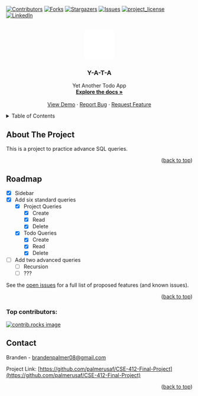 <!-- Improved compatibility of back to top link: See: https://github.com/othneildrew/Best-README-Template/pull/73 -->

<a id="readme-top"></a>

<!--
*** Thanks for checking out the Best-README-Template. If you have a suggestion
*** that would make this better, please fork the repo and create a pull request
*** or simply open an issue with the tag "enhancement".
*** Don't forget to give the project a star!
*** Thanks again! Now go create something AMAZING! :D
-->

<!-- PROJECT SHIELDS -->
<!--
*** I'm using markdown "reference style" links for readability.
*** Reference links are enclosed in brackets [ ] instead of parentheses ( ).
*** See the bottom of this document for the declaration of the reference variables
*** for contributors-url, forks-url, etc. This is an optional, concise syntax you may use.
*** https://www.markdownguide.org/basic-syntax/#reference-style-links
-->

[![Contributors][contributors-shield]][contributors-url]
[![Forks][forks-shield]][forks-url]
[![Stargazers][stars-shield]][stars-url]
[![Issues][issues-shield]][issues-url]
[![project_license][license-shield]][license-url]
[![LinkedIn][linkedin-shield]][linkedin-url]

<!-- PROJECT LOGO -->
<br />
<div align="center">
  <a href="https://github.com/palmerusaf/CSE-412-Final-Project">
    <img src="./public/vite.svg" alt="Logo" width="80" height="80">
  </a>

<h3 align="center">Y-A-T-A</h3>

  <p align="center">
    Yet Another Todo App
    <br />
    <a href="https://github.com/palmerusaf/CSE-412-Final-Project"><strong>Explore the docs »</strong></a>
    <br />
    <br />
    <a href="https://palmerusaf.github.io/CSE-412-Final-Project/">View Demo</a>
    &middot;
    <a href="https://github.com/palmerusaf/CSE-412-Final-Project/issues/new?labels=bug&template=bug-report---.md">Report Bug</a>
    &middot;
    <a href="https://github.com/palmerusaf/CSE-412-Final-Project/issues/new?labels=enhancement&template=feature-request---.md">Request Feature</a>
  </p>
</div>

<!-- TABLE OF CONTENTS -->
<details>
  <summary>Table of Contents</summary>
  <ol>
    <li>
      <a href="#about-the-project">About The Project</a>
    </li>
    <li><a href="#roadmap">Roadmap</a></li>
    <li><a href="#contact">Contact</a></li>
  </ol>
</details>

<!-- ABOUT THE PROJECT -->

## About The Project

This is a project to practice advance SQL queries.

<p align="right">(<a href="#readme-top">back to top</a>)</p>

<!-- ROADMAP -->

## Roadmap

- [x] Sidebar
- [x] Add six standard queries
  - [x] Project Queries
    - [x] Create
    - [x] Read
    - [x] Delete
  - [x] Todo Queries
    - [x] Create
    - [x] Read
    - [x] Delete
- [ ] Add two advanced queries
  - [ ] Recursion
  - [ ] ???

See the [open issues](https://github.com/palmerusaf/CSE-412-Final-Project/issues) for a full list of proposed features (and known issues).

<p align="right">(<a href="#readme-top">back to top</a>)</p>

<!-- CONTRIBUTING -->

### Top contributors:

<a href="https://github.com/palmerusaf/CSE-412-Final-Project/graphs/contributors">
  <img src="https://contrib.rocks/image?repo=palmerusaf/CSE-412-Final-Project" alt="contrib.rocks image" />
</a>

<!-- CONTACT -->

## Contact

Branden - brandenpalmer08@gmail.com

Project Link: [https://github.com/palmerusaf/CSE-412-Final-Project](https://github.com/palmerusaf/CSE-412-Final-Project)

<p align="right">(<a href="#readme-top">back to top</a>)</p>

<!-- MARKDOWN LINKS & IMAGES -->
<!-- https://www.markdownguide.org/basic-syntax/#reference-style-links -->

[contributors-shield]: https://img.shields.io/github/contributors/palmerusaf/CSE-412-Final-Project.svg?style=for-the-badge
[contributors-url]: https://github.com/palmerusaf/CSE-412-Final-Project/graphs/contributors
[forks-shield]: https://img.shields.io/github/forks/palmerusaf/CSE-412-Final-Project.svg?style=for-the-badge
[forks-url]: https://github.com/palmerusaf/CSE-412-Final-Project/network/members
[stars-shield]: https://img.shields.io/github/stars/palmerusaf/CSE-412-Final-Project.svg?style=for-the-badge
[stars-url]: https://github.com/palmerusaf/CSE-412-Final-Project/stargazers
[issues-shield]: https://img.shields.io/github/issues/palmerusaf/CSE-412-Final-Project.svg?style=for-the-badge
[issues-url]: https://github.com/palmerusaf/CSE-412-Final-Project/issues
[license-shield]: https://img.shields.io/github/license/palmerusaf/CSE-412-Final-Project.svg?style=for-the-badge
[license-url]: https://github.com/palmerusaf/CSE-412-Final-Project/blob/master/LICENSE.txt
[linkedin-shield]: https://img.shields.io/badge/-LinkedIn-black.svg?style=for-the-badge&logo=linkedin&colorB=555
[linkedin-url]: https://linkedin.com/in/linkedin_username
